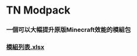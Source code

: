 # **TN Modpack**
### 一個可以大幅提升原版Minecraft效能的模組包
### [模組列表.xlsx](https://github.com/TN-TechNoob/TN-Modpack/files/9570915/default.xlsx)
